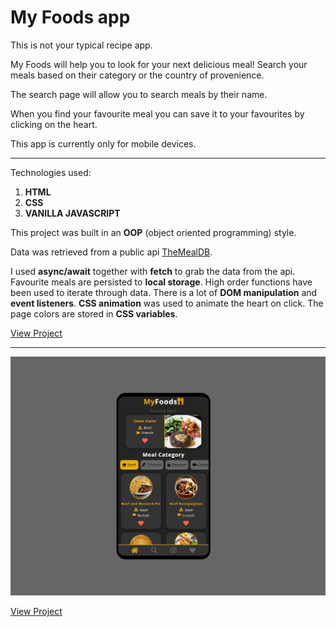 # My Foods app 

This is not your typical recipe app. 

My Foods will help you to look for your next delicious meal! Search your meals based on their category or the country of provenience. 

The search page will allow you to search meals by their name.

When you find your favourite meal you can save it to your favourites by clicking on the heart.

This app is currently only for mobile devices.

---

Technologies used:

1. **HTML**
2. **CSS**
3. **VANILLA JAVASCRIPT**

This project was built in an **OOP** (object oriented programming) style. 

Data was retrieved from a public api [TheMealDB](https://www.themealdb.com/api.php).

I used **async/await** together with **fetch** to grab the data from the api. Favourite meals are persisted to **local storage**. High order functions have been used to iterate through data. There is a lot of **DOM manipulation** and **event listeners**. **CSS animation** was used to animate the heart on click. The page colors are stored in **CSS variables**.

[View Project](https://philiphinch.github.io/my-foods-app/)

---

![Preview Image](images/preview1.png)

[View Project](https://philiphinch.github.io/my-foods-app/)

